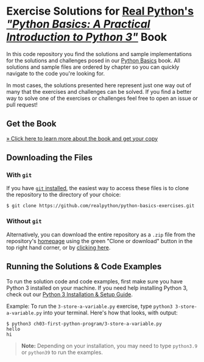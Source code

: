 # Exercise Solutions for [Real Python's *"Python Basics: A Practical Introduction to Python 3"*](https://realpython.com/products/python-basics-book/) Book

In this code repository you find the solutions and sample implementations for the solutions and challenges posed in our [Python Basics](https://realpython.com/products/python-basics-book/) book. All solutions and sample files are ordered by chapter so you can quickly navigate to the code you're looking for.

In most cases, the solutions presented here represent just one way out of many that the exercises and challenges can be solved. If you find a better way to solve one of the exercises or challenges feel free to open an issue or pull request!

## Get the Book

[» Click here to learn more about the book and get your copy](https://realpython.com/products/python-basics-book/)

## Downloading the Files

### With `git`

If you have [`git` installed](https://realpython.com/python-git-github-intro/), the easiest way to access these files is to clone the repository to the directory of your choice:

```console
$ git clone https://github.com/realpython/python-basics-exercises.git
```

### Without `git`

Alternatively, you can download the entire repository as a `.zip` file from the repository's [homepage](https://github.com/realpython/python-basics-exercises) using the green "Clone or download" button in the top right hand corner, or by [clicking here](https://github.com/realpython/python-basics-exercises/archive/master.zip).

## Running the Solutions & Code Examples

To run the solution code and code examples, first make sure you have Python 3 installed on your machine. If you need help installing Python 3, check out our [Python 3 Installation & Setup Guide](https://realpython.com/installing-python/).

Example: To run the `3-store-a-variable.py` exercise, type `python3 3-store-a-variable.py` into your terminal. Here's how that looks, with output:

```console
$ python3 ch03-first-python-program/3-store-a-variable.py
hello
hi
```

> **Note:** Depending on your installation, you may need to type `python3.9` or `python39` to run the examples.

